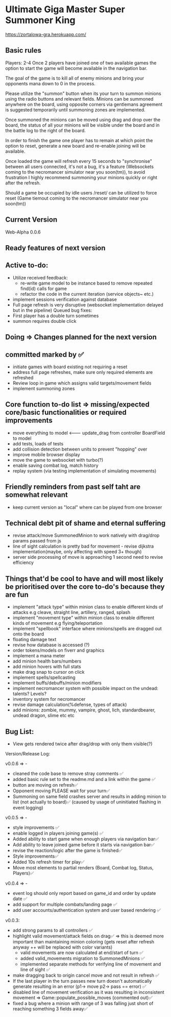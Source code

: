 # Ultimate Giga Master Super Summoner King

https://zortalowa-gra.herokuapp.com/

## Basic rules ##
Players: 2-4
Once 2 players have joined one of two available games the option to start the game will become available in the navigation bar.

The goal of the game is to kill all of enemy minions and bring your opponents mana down to 0 in the process.

Please utilize the "summon" button when its your turn to summon minions using the radio buttons and relevant fields. Minions can be summoned anywhere on the board, using opposite corners via gentlemans agreement is suggested temporarily until summoning zones are implemented.

Once summoned the minions can be moved using drag and drop over the board, the status of all your minions will be visible under the board and in the battle log to the right of the board.

In order to finish the game one player has to remain at which point the option to reset, generate a new board and re-enable joining will be available.

Once loaded the game will refresh every 15 seconds to "synchronise" between all users connected, it's not a bug, it's a feature (Websockets coming to the necromancer simulator near you soon(tm)), to avoid frustration I highly recommend summoning your minions quickly or right after the refresh.

Should a game be occupied by idle users /reset/<gameid> can be utilized to force reset (Game tiemout coming to the necromancer simulator near you soon(tm))

## Current Version
Web-Alpha 0.0.6

## Ready features of next version

## Active to-do:
- Utilize received feedback:
  - re-write game model to be instance based to remove repeated find(id) calls for game
  - refactor the code in the current iteration (service objects~ etc.)
- implement sessions verification against database
- Full page refresh is very disruptive (websocket implementation delayed but in the pipeline)
Queued bug fixes:
- First player has a double turn sometimes
- summon requires double click

## Doing => Changes planned for the next version
committed marked by ✅
---
- initiate games with board existing not requiring a reset
- address full page refreshes, make sure only required elements are refreshed
- Review loop in game which assigns valid targets/movement fields
- implement summoning zones



## Core function to-do list => missing/expected core/basic functionalities or required improvements
- move everything to model <--- update_drag from controller BoardField to model
- add tests, loads of tests
- add collision detection between units to prevent "hopping" over
- improve mobile browser display
- move the game to websocket with turbo(?)
- enable saving combat log, match history
- replay system (via testing implementation of simulating movements)


## Friendly reminders from past self taht are somewhat relevant
- keep current version as "local" where can be played from one browser


## Technical debt pit of shame and eternal suffering
- revise attack/move SummonedMinion to work natively with drag/drop params passed from js
- line of sight calculation is pretty bad for movement - revise dijkstra implementation(maybe, only affecting with speed 3+ though)
- server side processing of move is approaching 1 second need to revise efficiency

## Things that'd be cool to have and will most likely be prioritised over the core to-do's because they are fun
- implement "attack type" within minion class to enable different kinds of attacks e.g cleave, straight line, artillery, ranged, splash
- implement "movement type" within minion class to enable different kinds of movement e.g flying/teleportation
- implement "spellbook" interface where minions/spells are dragged out onto the board
- floating damage text
- revise how database is accessed (?)
- order tokens/models on fiverr and graphics
- implement a mana meter
- add minion health bars/numbers
- add minion hovers with full stats
- make drag snap to cursor on click
- implement spells/spellcasting
- implement buffs/debuffs/minion modifiers
- implement necromancer system with possible impact on the undead: talents? Levels?
- inventory system for necromancer
- revise damage calculation(%defense, types of attack)
- add minions: zombie, mummy, vampire, ghost, lich, standardbearer, undead dragon, slime etc etc

## Bug List:
 - View gets rendered twice after drag/drop with only them visible(?)

 Version/Release Log:

v0.0.6 => -
- cleaned the code base to remove stray comments ✅
- added basic rule set to the readme.md and a link within the game ✅
- button are moving on refresh✅
- Opponent moving PLEASE wait for your turn✅
- Summoning on same field crashes server and results in adding minion to list (not actually to board)✅ (caused by usage of uninitiated flashing in event logging)

v0.0.5 => -
- style improvements ✅
- enable logged in players joining game(s) ✅
- Added ability to start game when enough players via navigation bar✅
- Add ability to leave joined game before it starts via navigation bar✅
- revise the reaction/logic after the game is finished✅
- Style improvements✅
- Added 10s refresh timer for play✅
- Move most elements to partial renders (Board, Combat log, Status, Players)✅

v0.0.4 => -
- event log should only report based on game_id and order by update date ✅
- add support for multiple combats/landing page ✅
- add user accounts/authentication system and user based rendering ✅

v0.0.3:
- add strong params to all controllers ✅
- highlight valid movement/attack fields on drag✅ => this is deemed more important than maintaining minion coloring (gets reset after refresh anyway ++ will be replaced with color variants)
  - valid movements are now calculated at end/start of turn ✅
  - added valid_movements migration to SummonedMinions ✅
  - implemented separate methods for verifying line of movement and line of sight ✅
- make dragging back to origin cancel move and not result in refresh ✅
- If the last player in the turn passes new turn doesn't automatically generate resulting in an error (p1-> move p2-> pass == error) ✅
- disabled line of movement verification as it was resulting in inconsistent movement => Game::populate_possible_moves (commented out)✅
- fixed a bug where a minion with range of 3 was falling just short of reaching something 3 fields away✅